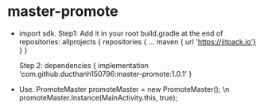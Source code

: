 # master-promote
- import sdk.
    Step1: 
    Add it in your root build.gradle at the end of repositories: 
    allprojects { 
        repositories { 
        ... 
        maven { url 'https://jitpack.io'} 
        } 
     }

    Step 2: 
    dependencies { 
        implementation 'com.github.ducthanh150796:master-promote:1.0.1' 
    }

- Use.
    PromoteMaster promoteMaster = new PromoteMaster(); \n
    promoteMaster.Instance(MainActivity.this, true);
  
